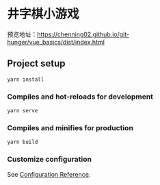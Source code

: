 # 井字棋小游戏

预览地址：https://chenning02.github.io/git-hunger/vue_basics/dist/index.html 

## Project setup

```
yarn install
```

### Compiles and hot-reloads for development
```
yarn serve
```

### Compiles and minifies for production
```
yarn build
```

### Customize configuration
See [Configuration Reference](https://cli.vuejs.org/config/).

